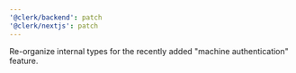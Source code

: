 ```yaml
---
'@clerk/backend': patch
'@clerk/nextjs': patch
---
```


Re-organize internal types for the recently added "machine authentication" feature. 
